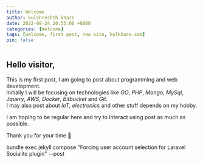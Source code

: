 ```yaml
---
title: Welcome
author: kulshreshth khare
date: 2022-08-24 20:55:00 +0800
categories: [Welcome]
tags: [welcome, first post, new site, kulkhare.com]
pin: false
---
```


## Hello visitor,

This is my first post, I am going to post about programming and web development.<br>
Initially I will be focusing on technologies like *GO*, *PHP*, *Mongo*, *MySql*, *Jquery*, *AWS*, *Docker*, *Bitbucket* and *Git*.<br>
I may also post about *IoT*, *electronics* and other stuff depends on my hobby.

I am hoping to be regular here and try to interact using post as much as possible.

Thank you for your time :slightly_smiling_face:


bundle exec jekyll compose "Forcing user account selection for Laravel Socialite plugin" --post